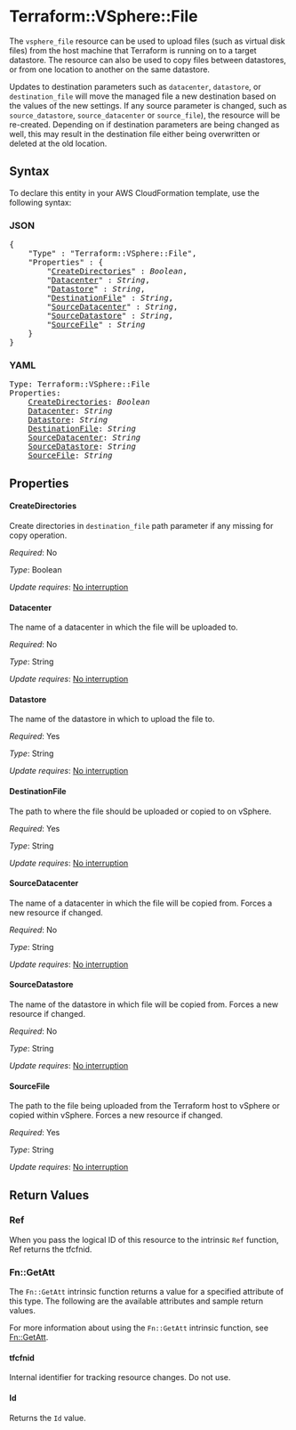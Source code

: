 # Terraform::VSphere::File

The `vsphere_file` resource can be used to upload files (such as virtual disk
files) from the host machine that Terraform is running on to a target
datastore.  The resource can also be used to copy files between datastores, or
from one location to another on the same datastore.

Updates to destination parameters such as `datacenter`, `datastore`, or
`destination_file` will move the managed file a new destination based on the
values of the new settings.  If any source parameter is changed, such as
`source_datastore`, `source_datacenter` or `source_file`), the resource will be
re-created. Depending on if destination parameters are being changed as well,
this may result in the destination file either being overwritten or deleted at
the old location.

## Syntax

To declare this entity in your AWS CloudFormation template, use the following syntax:

### JSON

<pre>
{
    "Type" : "Terraform::VSphere::File",
    "Properties" : {
        "<a href="#createdirectories" title="CreateDirectories">CreateDirectories</a>" : <i>Boolean</i>,
        "<a href="#datacenter" title="Datacenter">Datacenter</a>" : <i>String</i>,
        "<a href="#datastore" title="Datastore">Datastore</a>" : <i>String</i>,
        "<a href="#destinationfile" title="DestinationFile">DestinationFile</a>" : <i>String</i>,
        "<a href="#sourcedatacenter" title="SourceDatacenter">SourceDatacenter</a>" : <i>String</i>,
        "<a href="#sourcedatastore" title="SourceDatastore">SourceDatastore</a>" : <i>String</i>,
        "<a href="#sourcefile" title="SourceFile">SourceFile</a>" : <i>String</i>
    }
}
</pre>

### YAML

<pre>
Type: Terraform::VSphere::File
Properties:
    <a href="#createdirectories" title="CreateDirectories">CreateDirectories</a>: <i>Boolean</i>
    <a href="#datacenter" title="Datacenter">Datacenter</a>: <i>String</i>
    <a href="#datastore" title="Datastore">Datastore</a>: <i>String</i>
    <a href="#destinationfile" title="DestinationFile">DestinationFile</a>: <i>String</i>
    <a href="#sourcedatacenter" title="SourceDatacenter">SourceDatacenter</a>: <i>String</i>
    <a href="#sourcedatastore" title="SourceDatastore">SourceDatastore</a>: <i>String</i>
    <a href="#sourcefile" title="SourceFile">SourceFile</a>: <i>String</i>
</pre>

## Properties

#### CreateDirectories

Create directories in `destination_file`
path parameter if any missing for copy operation.

_Required_: No

_Type_: Boolean

_Update requires_: [No interruption](https://docs.aws.amazon.com/AWSCloudFormation/latest/UserGuide/using-cfn-updating-stacks-update-behaviors.html#update-no-interrupt)

#### Datacenter

The name of a datacenter in which the file will be
uploaded to.

_Required_: No

_Type_: String

_Update requires_: [No interruption](https://docs.aws.amazon.com/AWSCloudFormation/latest/UserGuide/using-cfn-updating-stacks-update-behaviors.html#update-no-interrupt)

#### Datastore

The name of the datastore in which to upload the
file to.

_Required_: Yes

_Type_: String

_Update requires_: [No interruption](https://docs.aws.amazon.com/AWSCloudFormation/latest/UserGuide/using-cfn-updating-stacks-update-behaviors.html#update-no-interrupt)

#### DestinationFile

The path to where the file should be uploaded
or copied to on vSphere.

_Required_: Yes

_Type_: String

_Update requires_: [No interruption](https://docs.aws.amazon.com/AWSCloudFormation/latest/UserGuide/using-cfn-updating-stacks-update-behaviors.html#update-no-interrupt)

#### SourceDatacenter

The name of a datacenter in which the file
will be copied from. Forces a new resource if changed.

_Required_: No

_Type_: String

_Update requires_: [No interruption](https://docs.aws.amazon.com/AWSCloudFormation/latest/UserGuide/using-cfn-updating-stacks-update-behaviors.html#update-no-interrupt)

#### SourceDatastore

The name of the datastore in which file will
be copied from. Forces a new resource if changed.

_Required_: No

_Type_: String

_Update requires_: [No interruption](https://docs.aws.amazon.com/AWSCloudFormation/latest/UserGuide/using-cfn-updating-stacks-update-behaviors.html#update-no-interrupt)

#### SourceFile

The path to the file being uploaded from the
Terraform host to vSphere or copied within vSphere. Forces a new resource if
changed.

_Required_: Yes

_Type_: String

_Update requires_: [No interruption](https://docs.aws.amazon.com/AWSCloudFormation/latest/UserGuide/using-cfn-updating-stacks-update-behaviors.html#update-no-interrupt)

## Return Values

### Ref

When you pass the logical ID of this resource to the intrinsic `Ref` function, Ref returns the tfcfnid.

### Fn::GetAtt

The `Fn::GetAtt` intrinsic function returns a value for a specified attribute of this type. The following are the available attributes and sample return values.

For more information about using the `Fn::GetAtt` intrinsic function, see [Fn::GetAtt](https://docs.aws.amazon.com/AWSCloudFormation/latest/UserGuide/intrinsic-function-reference-getatt.html).

#### tfcfnid

Internal identifier for tracking resource changes. Do not use.

#### Id

Returns the <code>Id</code> value.

